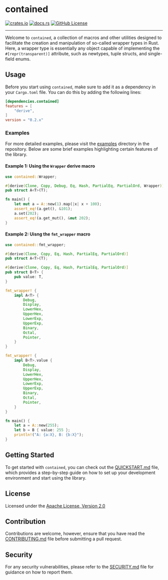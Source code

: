 # contained

[![crates.io](https://img.shields.io/crates/v/contained?style=for-the-badge&logo=rust)](https://crates.io/crates/contained)
[![docs.rs](https://img.shields.io/docsrs/contained?style=for-the-badge&logo=docs.rs)](https://docs.rs/contained)
[![GitHub License](https://img.shields.io/github/license/fl03/contained?style=for-the-badge&logo=github)](LICENSE)

***

Welcome to `contained`, a collection of macros and other utilities designed to facilitate the creation and manipulation of so-called wrapper types in Rust. Here, a wrapper type is essentially any object capable of implementing the `#[repr(transparent)]` attribute, such as newtypes, tuple structs, and single-field enums.

## Usage

Before you start using `contained`, make sure to add it as a dependency in your `Cargo.toml` file. You can do this by adding the following lines:

```toml
[dependencies.contained]
features = [
    "derive",
]
version = "0.2.x"
```

### Examples

For more detailed examples, please visit the [examples](https://github.com/FL03/contained/tree/main/contained/examples) directory in the repository. Below are some brief examples highlighting certain features of the library.

#### **Example 1**: Using the `Wrapper` derive macro

```rust
use contained::Wrapper;

#[derive(Clone, Copy, Debug, Eq, Hash, PartialEq, PartialOrd, Wrapper)]
pub struct A<T>(T);

fn main() {
    let mut a = A::new(1).map(|x| x + 100);
    assert_eq!(a.get(), &101);
    a.set(202);
    assert_eq!(a.get_mut(), &mut 202);
}
```

#### **Example 2**: Uisng the `fmt_wrapper` macro

```rust
use contained::fmt_wrapper;

#[derive(Clone, Copy, Eq, Hash, PartialEq, PartialOrd)]
pub struct A<T>(T);

#[derive(Clone, Copy, Eq, Hash, PartialEq, PartialOrd)]
pub struct B<T> {
    pub value: T,
}

fmt_wrapper! {
    impl A<T> {
        Debug,
        Display,
        LowerHex,
        UpperHex,
        LowerExp,
        UpperExp,
        Binary,
        Octal,
        Pointer,
    }
}

fmt_wrapper! {
    impl B<T>.value {
        Debug,
        Display,
        LowerHex,
        UpperHex,
        LowerExp,
        UpperExp,
        Binary,
        Octal,
        Pointer,
    }
}

fn main() {
    let a = A::new(255);
    let b = B { value: 255 };
    println!("A: {a:X}, B: {b:X}");
}
```

## Getting Started

To get started with `contained`, you can check out the [QUICKSTART.md](QUICKSTART.md) file, which provides a step-by-step guide on how to set up your development environment and start using the library.

## License

Licensed under the [Apache License, Version 2.0](http://www.apache.org/licenses/LICENSE-2.0)

## Contribution

Contributions are welcome, however, ensure that you have read the [CONTRIBUTING.md](CONTRIBUTING.md) file before submitting a pull request.

## Security

For any security vulnerabilities, please refer to the [SECURITY.md](SECURITY.md) file for guidance on how to report them.
